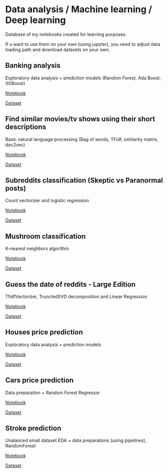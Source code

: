 # Data analysis / Machine learning / Deep learning

Database of my notebooks created for learning purposes. 

If u want to use them on your own (using jupyter), you need to adjust data loading path and download datasets on your own.

## Banking analysis 
Exploratory data analysis + prediction models (Random Forest, Ada Boost, XGBoost)

[Notebook](https://github.com/Th3NiKo/Data-analysis-training/blob/main/Banking-analysis.ipynb)

[Dataset](https://www.kaggle.com/prakharrathi25/banking-dataset-marketing-targets)

## Find similar movies/tv shows using their short descriptions
Basic natural language processing (Bag of words, TFidf, similarity matrix, doc2vec)

[Notebook](https://github.com/Th3NiKo/Data-analysis-training/blob/main/Finding-similar-films-using-descriptions-tfidf.ipynb)

[Dataset](https://www.kaggle.com/shivamb/netflix-shows)

## Subreddits classification (Skeptic vs Paranormal posts)
Count vectorizer and logistic regression

[Notebook](https://github.com/Th3NiKo/Data-analysis-training/blob/main/Skeptic-vs-paranormal-subreddits-logistic-regression.ipynb)

[Dataset](https://gonito.net/gitlist/paranormal-or-skeptic.git/master/)

## Mushroom classification 
K-nearest neighbors algorithm

[Notebook](https://github.com/Th3NiKo/Data-analysis-training/blob/main/Mushroom-classification-challenge-KNN.ipynb)

[Dataset](https://gonito.net/gitlist/mushrooms.git/master/)

## Guess the date of reddits - Large Edition
TfidfVectorizer, TrunctedSVD decomposition and Linear Regression

[Notebook](https://github.com/Th3NiKo/Data-analysis-training/blob/main/Guess-the-date-of-reddits-large-edition.ipynb)

[Dataset](https://git.wmi.amu.edu.pl/dawjur/guess-reddit-date-sumo.git)

## Houses price prediction
Exploratory data analysis + prediction models

[Notebook](https://github.com/Th3NiKo/Data-analysis-training/blob/main/Houses-price-prediction-EDA.ipynb)

[Dataset](https://gonito.net/gitlist/mieszkania4.git/master)

## Cars price prediction
Data preparation + Random Forest Regressor

[Notebook](https://github.com/Th3NiKo/Data-analysis-training/blob/main/Cars-price-prediction-random-forest.ipynb)

[Dataset](https://gonito.net/gitlist/auta.git/master)

## Stroke prediction
Unalanced small dataset
EDA + data preparations (using pipelines), RandomForest

[Notebook](https://github.com/Th3NiKo/Data-analysis-training/blob/main/Stroke-prediction.ipynb)

[Dataset](https://www.kaggle.com/fedesoriano/stroke-prediction-dataset)
